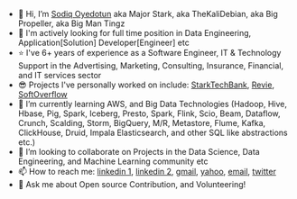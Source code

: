 - 👋 Hi, I’m [Sodiq Oyedotun](http://oyedotunsodiq.glitch.me/) aka Major Stark, aka TheKaliDebian, aka Big Propeller, aka Big Man Tingz
- 👀 I'm actively looking for full time position in Data Engineering, Application[Solution] Developer[Engineer] etc
- ⭐ I've 6+ years of experience as a Software Engineer, IT & Technology Support in the Advertising, Marketing, Consulting, Insurance, Financial, and IT services sector
- 😎 Projects I've personally worked on include: [StarkTechBank](https://starktechbank.herokuapp.com/), [Revie](http://revie.glitch.me/), [SoftOverflow](https://softoverflow.herokuapp.com/)
- 🌱 I’m currently learning AWS, and Big Data Technologies (Hadoop, Hive, Hbase, Pig, Spark, Iceberg, Presto, Spark, Flink, Scio, Beam, Dataflow, Crunch, Scalding, Storm, BigQuery, M/R, Metastore, Flume, Kafka, ClickHouse, Druid, Impala Elasticsearch, and other SQL like abstractions etc.)
- 💞️ I’m looking to collaborate on Projects in the Data Science, Data Engineering, and Machine Learning community etc
- 📫 How to reach me: [linkedin 1](https://www.linkedin.com/in/saoyedotun/), [linkedin 2](https://www.linkedin.com/in/saoyedotun/), [gmail](oyedotunsodiq045@gmail.com), [yahoo](oyedotunsodiq045@yahoo.com), [email](saoyedotun@ualr.edu), [twitter](https://twitter.com/major_stark_)
- 💬 Ask me about Open source Contribution, and Volunteering!

<!---
saoyedotun/saoyedotun is a ✨ special ✨ repository because its `README.md` (this file) appears on your GitHub profile.
You can click the Preview link to take a look at your changes.
--->
